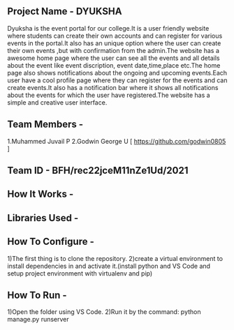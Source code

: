 ## Project Name - DYUKSHA
   Dyuksha is the event portal for our college.It is a user friendly website where students can create their own accounts and can register
   for various events in the portal.It also has an unique option where the user can create their own events ,but with confirmation from the
   admin.The website has a awesome home page where the user can see all the events and all details about the event like event discription,
   event date,time,place etc.The home page also shows notifications about the ongoing and upcoming events.Each user have a cool profile page
   where they can register for the events and can create events.It also has a notification bar where it shows all notifications about the 
   events for which the user have registered.The website has a simple and creative user interface.
## Team Members -
   1.Muhammed Juvail P
   2.Godwin George U  [ https://github.com/godwin0805 ]
## Team ID - BFH/rec22jceM11nZe1Ud/2021
## How It Works - 
   
## Libraries Used - 
   
   
## How To Configure -
  1)The first thing is to clone the repository.
  2)create a virtual environment to install dependencies in and activate it.(install python and VS Code and setup project environment with virtualenv and pip)
## How To Run -
  1)Open the folder using VS Code.
  2)Run it by the command: python manage.py runserver
